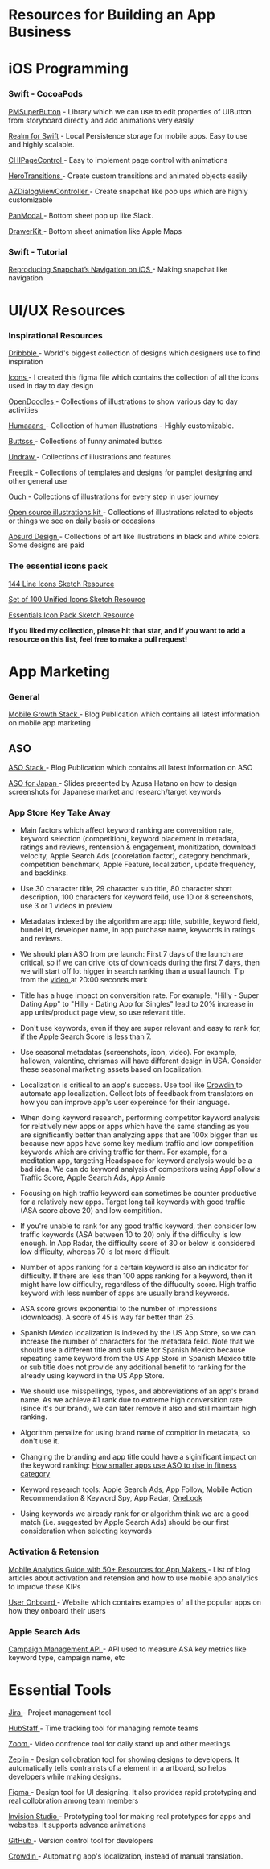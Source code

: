 # Resources for Building an App Business 

# iOS Programming

<h3>Swift - CocoaPods</h3>

<a href = "https://github.com/pmusolino/PMSuperButton"> PMSuperButton</a> - Library which we can use to edit properties of UIButton from storyboard directly and add animations very easily

<a href = "https://realm.io/docs/swift/latest"> Realm for Swift</a> - Local Persistence storage for mobile apps. Easy to use and highly scalable.

<a href = "https://github.com/ChiliLabs/CHIPageControl"> CHIPageControl </a> - Easy to implement page control with animations

<a href = "https://github.com/HeroTransitions/Hero"> HeroTransitions </a> - Create custom transitions and animated objects easily

<a href = "https://github.com/Minitour/AZDialogViewController"> AZDialogViewController </a> - Create snapchat like pop ups which are highly customizable

<a href = "https://github.com/slackhq/PanModal"> PanModal </a> - Bottom sheet pop up like Slack.

<a href = "https://github.com/babylonhealth/DrawerKit"> DrawerKit </a> - Bottom sheet animation like Apple Maps

<h3>Swift - Tutorial</h3>

<a href = "https://medium.com/snowdog-labs/reproducing-snapchat-navigations-on-ios-part-3-41b7ea1d91bd"> Reproducing Snapchat’s Navigation on iOS  </a> - Making snapchat like navigation


# UI/UX Resources

<h3>Inspirational Resources </h3>

<a href = "https://dribbble.com/"> Dribbble </a> - World's biggest collection of designs which designers use to find inspiration

<a href = "https://www.figma.com/file/9j4JDeE2OMgYz4s8teZO1J/All-Icons?node-id=0%3A1"> Icons </a> - I created this figma file which contains the collection of all the icons used in day to day design

<a href = "https://www.opendoodles.com/ "> OpenDoodles </a> - Collections of illustrations to show various day to day activities

<a href = "https://www.humaaans.com/"> Humaaans </a> - Collection of human illustrations - Highly customizable.

<a href = "https://www.buttsss.com/"> Buttsss </a> - Collections of funny animated buttss

<a href = "https://undraw.co/illustrations"> Undraw </a> - Collections of illustrations and features

<a href = "https://www.freepik.com/"> Freepik </a> - Collections of templates and designs for pamplet designing and other general use

<a href = "https://icons8.com/ouch/"> Ouch </a> - Collections of illustrations for every step in user journey

<a href = "https://illlustrations.co/"> Open source illustrations kit </a> - Collections of illustrations related to objects or things we see on daily basis or occasions 

<a href = "https://absurd.design/#slide-8"> Absurd Design </a> - Collections of art like illustrations in black and white colors. Some designs are paid


<h3>The essential icons pack</h3>

<a href = "https://www.sketchappsources.com/free-source/4221-moonshard-free-line-icons-sketch-freebie-resource.html">  144 Line Icons Sketch Resource </a>

<a href = "https://www.sketchappsources.com/free-source/3846-icon-set-sketch-freebie-resource.html"> Set of 100 Unified Icons Sketch Resource </a> 

<a href = "https://www.sketchappsources.com/free-source/3771-essentials-icon-pack-sketch-freebie-resource.html"> Essentials Icon Pack Sketch Resource </a> 

<b>If you liked my collection, please hit that star, and if you want to add a resource on this list, feel free to make a pull request! </b>

# App Marketing

<h3>General</h3>
<a href = "https://phiture.com/mobilegrowthstack/"> Mobile Growth Stack </a> - Blog Publication which contains all latest information on mobile app marketing

## ASO

<a href = "https://asostack.com/"> ASO Stack </a> - Blog Publication which contains all latest information on ASO 

<a href = "https://drive.google.com/file/d/1ZiyCT34ebdwdJoC2sq_p8B9bVos7t2h6/view?usp=sharing"> ASO for Japan </a> - Slides presented by Azusa Hatano on how to design screenshots for Japanese market and research/target keywords

### App Store Key Take Away

- Main factors which affect keyword ranking are conversition rate, keyword selection (competition), keyword placement in metadata, ratings and reviews, rentension & engagement, monitization, download velocity, Apple Search Ads (coorelation factor), category benchmark, competition benchmark, Apple Feature, localization, update frequency, and backlinks.  

- Use 30 character title, 29 character sub title, 80 character short description, 100 characters for keyword feild, use 10 or 8 screenshots, use 3 or 1 videos in preview

- Metadatas indexed by the algorithm are app title, subtitle, keyword field, bundel id, developer name, in app purchase name, keywords in ratings and reviews. 

- We should plan ASO from pre launch: First 7 days of the launch are critical, so if we can drive lots of downloads during the first 7 days, then we will start off lot higger in search ranking than a usual launch. Tip from the <a href = "https://www.youtube.com/watch?v=bhS2GRmiKd8&t=1805s"> video </a> at 20:00 seconds mark  

- Title has a huge impact on conversition rate. For example, "Hilly - Super Dating App" to "Hilly - Dating App for Singles" lead to 20% increase in app units/product page view, so use relevant title.

- Don't use keywords, even if they are super relevant and easy to rank for, if the Apple Search Score is less than 7. 

- Use seasonal metadatas (screenshots, icon, video). For example, hallowen, valentine, chrismas will have different design in USA. Consider these seasonal marketing assets based on localization. 

- Localization is critical to an app's success. Use tool like <a href = "https://crowdin.com/"> Crowdin </a> to automate app localization. Collect lots of feedback from translators on how you can improve app's user expereince for their language. 

- When doing keyword research, performing competitor keyword analysis for relatively new apps or apps which have the same standing as you are significantly better than analyzing apps that are 100x bigger than us because new apps have some key medium traffic and low competition keywords which are driving traffic for them. For example, for a meditation app, targeting Headspace for keyword analysis would be a bad idea. We can do keyword analysis of competitors using AppFollow's Traffic Score, Apple Search Ads, App Annie

- Focusing on high traffic keyword can sometimes be counter productive for a relatively new apps. Target long tail keywords with good traffic (ASA score above 20) and low compitition. 

- If you're unable to rank for any good traffic keyword, then consider low traffic keywords (ASA between 10 to 20) only if the difficulty is low enough. In App Radar, the difficulty score of 30 or below is considered low difficulty, whereas 70 is lot more difficult. 

- Number of apps ranking for a certain keyword is also an indicator for difficulty. If there are less than 100 apps ranking for a keyword, then it might have low difficulty, regardless of the diffuculty score. High traffic keyword with less number of apps are usually brand keywords. 

- ASA score grows exponential to the number of impressions (downloads). A score of 45 is way far better than 25. 

- Spanish Mexico localization is indexed by the US App Store, so we can increase the number of characters for the metadata feild. Note that we should use a different title and sub title for Spanish Mexico because repeating same keyword from the US App Store in Spanish Mexico title or sub title does not provide any additional benefit to ranking for the already using keyword in the US App Store. 

- We should use misspellings, typos, and abbreviations of an app's brand name. As we achieve #1 rank due to extreme high conversition rate (since it's our brand), we can later remove it also and still maintain high ranking. 

- Algorithm penalize for using brand name of compitior in metadata, so don't use it. 

- Changing the branding and app title could have a siginificant impact on the keyword ranking:  <a href = "https://www.apptweak.com/aso-blog/how-aso-can-lead-to-success-against-giants-in-the-category"> How smaller apps use ASO to rise in fitness category </a> 

- Keyword research tools: Apple Search Ads, App Follow, Mobile Action Recommendation & Keyword Spy, App Radar, <a href = "https://www.onelook.com/"> OneLook </a> 

- Using keywords we already rank for or algorithm think we are a good match (i.e. suggested by Apple Search Ads) should be our first consideration when selecting keywords



### Activation & Retension

<a href = "https://amplitude.com/mobile-analytics?ref=blog-cta"> Mobile Analytics Guide with 50+ Resources for App Makers </a> - List of blog articles about activation and retension and how to use mobile app analytics to improve these KIPs

<a href = "https://www.useronboard.com/how-dropbox-onboards-new-users/?slide=9"> User Onboard </a> - Website which contains examples of all the popular apps on how they onboard their users

<h3>Apple Search Ads</h3>

<a href = "https://searchads.apple.com/help/advanced/0022-use-the-campaign-management-api/"> Campaign Management API </a> - API used to measure ASA key metrics like keyword type, campaign name, etc

# Essential Tools

<a href = "http://jira.com/"> Jira </a> - Project management tool

<a href = "https://hubstaff.com/"> HubStaff </a> - Time tracking tool for managing remote teams

<a href = "https://zoom.us/"> Zoom </a> - Video confrence tool for daily stand up and other meetings

<a href = "https://zeplin.io/"> Zeplin </a> - Design collobration tool for showing designs to developers. It automatically tells contrainsts of a element in a artboard, so helps developers while making designs. 

<a href = "https://www.figma.com/"> Figma </a> - Design tool for UI designing. It also provides rapid prototyping and real collobration among team members 

<a href = "https://www.invisionapp.com/studio"> Invision Studio </a> - Prototyping tool for making real prototypes for apps and websites. It supports advance animations

<a href = "https://github.com/"> GitHub </a> - Version control tool for developers

<a href = "https://crowdin.com/"> Crowdin </a> - Automating app's localization, instead of manual translation. 
